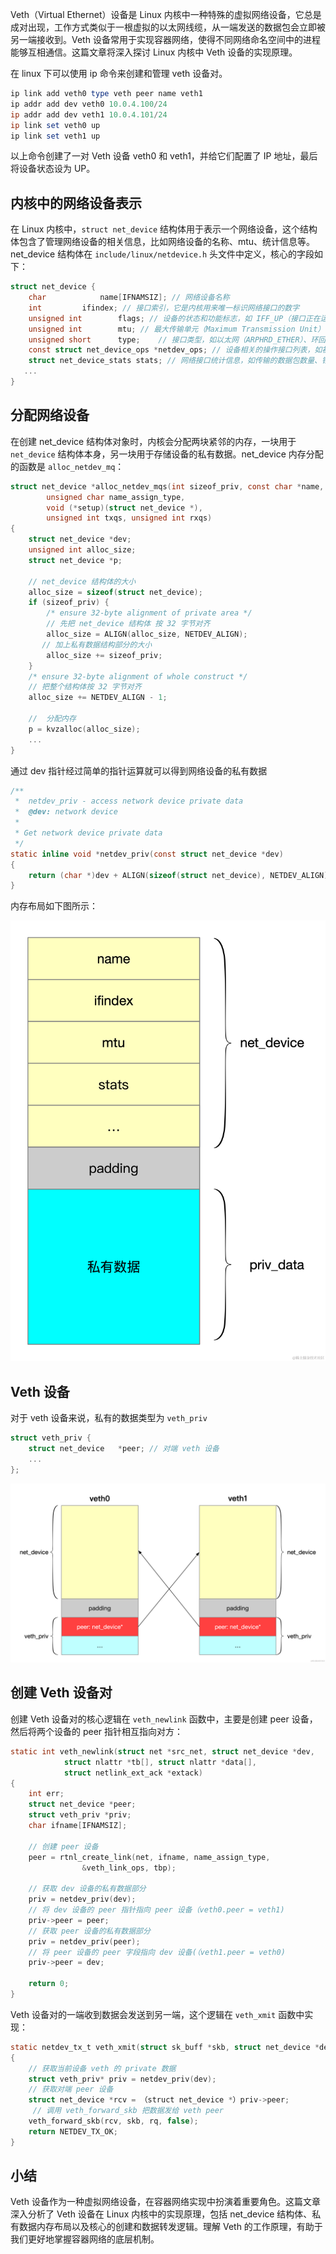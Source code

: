 Veth（Virtual Ethernet）设备是 Linux 内核中一种特殊的虚拟网络设备，它总是成对出现，工作方式类似于一根虚拟的以太网线缆，从一端发送的数据包会立即被另一端接收到。Veth 设备常用于实现容器网络，使得不同网络命名空间中的进程能够互相通信。这篇文章将深入探讨 Linux 内核中 Veth 设备的实现原理。

在 linux 下可以使用 ip 命令来创建和管理 veth 设备对。

```powershell
ip link add veth0 type veth peer name veth1
ip addr add dev veth0 10.0.4.100/24
ip addr add dev veth1 10.0.4.101/24
ip link set veth0 up
ip link set veth1 up
```

以上命令创建了一对 Veth 设备 veth0 和 veth1，并给它们配置了 IP 地址，最后将设备状态设为 UP。

## 内核中的网络设备表示

在 Linux 内核中，`struct net_device` 结构体用于表示一个网络设备，这个结构体包含了管理网络设备的相关信息，比如网络设备的名称、mtu、统计信息等。net\_device 结构体在 `include/linux/netdevice.h` 头文件中定义，核心的字段如下：

```c
struct net_device {
	char			name[IFNAMSIZ]; // 网络设备名称
	int			ifindex; // 接口索引，它是内核用来唯一标识网络接口的数字
	unsigned int		flags; // 设备的状态和功能标志，如 IFF_UP（接口正在运行）、IFF_BROADCAST（支持广播）等
	unsigned int		mtu; // 最大传输单元（Maximum Transmission Unit）
	unsigned short		type;	 // 接口类型，如以太网（ARPHRD_ETHER）、环回（ARPHRD_LOOPBACK）等。
	const struct net_device_ops *netdev_ops; // 设备相关的操作接口列表，如初始化设备的接口、关闭设备的接口和发送数据的接口
	struct net_device_stats	stats; // 网络接口统计信息，如传输的数据包数量、错误数量
   ...
}
```

## 分配网络设备

在创建 net\_device 结构体对象时，内核会分配两块紧邻的内存，一块用于 `net_device` 结构体本身，另一块用于存储设备的私有数据。net\_device 内存分配的函数是 `alloc_netdev_mq`：

```c
struct net_device *alloc_netdev_mqs(int sizeof_priv, const char *name,
		unsigned char name_assign_type,
		void (*setup)(struct net_device *),
		unsigned int txqs, unsigned int rxqs)
{
	struct net_device *dev;
	unsigned int alloc_size;
	struct net_device *p;

    // net_device 结构体的大小
	alloc_size = sizeof(struct net_device);
	if (sizeof_priv) {
		/* ensure 32-byte alignment of private area */
		// 先把 net_device 结构体 按 32 字节对齐
		alloc_size = ALIGN(alloc_size, NETDEV_ALIGN);
	   // 加上私有数据结构部分的大小
		alloc_size += sizeof_priv;
	}
	/* ensure 32-byte alignment of whole construct */
	// 把整个结构体按 32 字节对齐
	alloc_size += NETDEV_ALIGN - 1;

    //  分配内存
	p = kvzalloc(alloc_size);
    ...
}
```

通过 dev 指针经过简单的指针运算就可以得到网络设备的私有数据

```c
/**
 *	netdev_priv - access network device private data
 *	@dev: network device
 *
 * Get network device private data
 */
static inline void *netdev_priv(const struct net_device *dev)
{
	return (char *)dev + ALIGN(sizeof(struct net_device), NETDEV_ALIGN);
}
```

内存布局如下图所示：

![netdev](image/container19.png)

## Veth 设备

对于 veth 设备来说，私有的数据类型为 `veth_priv`

```c
struct veth_priv {
    struct net_device	*peer; // 对端 veth 设备
    ...
};
```

![netdev2](image/container20.png)

## 创建 Veth 设备对

创建 Veth 设备对的核心逻辑在 `veth_newlink` 函数中，主要是创建 peer 设备，然后将两个设备的 peer 指针相互指向对方：

```c
static int veth_newlink(struct net *src_net, struct net_device *dev,
			struct nlattr *tb[], struct nlattr *data[],
			struct netlink_ext_ack *extack)
{
	int err;
	struct net_device *peer;
	struct veth_priv *priv;
	char ifname[IFNAMSIZ];

    // 创建 peer 设备
	peer = rtnl_create_link(net, ifname, name_assign_type,
				&veth_link_ops, tbp);
	
	// 获取 dev 设备的私有数据部分
	priv = netdev_priv(dev);
	// 将 dev 设备的 peer 指针指向 peer 设备（veth0.peer = veth1)
	priv->peer = peer;
    // 获取 peer 设备的私有数据部分
	priv = netdev_priv(peer);
	// 将 peer 设备的 peer 字段指向 dev 设备(（veth1.peer = veth0)
	priv->peer = dev;

	return 0;
}
```

Veth 设备对的一端收到数据会发送到另一端，这个逻辑在 `veth_xmit` 函数中实现：

```c
static netdev_tx_t veth_xmit(struct sk_buff *skb, struct net_device *dev)
{
    // 获取当前设备 veth 的 private 数据
    struct veth_priv* priv = netdev_priv(dev);    
    // 获取对端 peer 设备
    struct net_device *rcv = （struct net_device *）priv->peer;
	 // 调用 veth_forward_skb 把数据发给 veth peer 
    veth_forward_skb(rcv, skb, rq, false);
    return NETDEV_TX_OK;
}
```

## 小结

Veth 设备作为一种虚拟网络设备，在容器网络实现中扮演着重要角色。这篇文章深入分析了 Veth 设备在 Linux 内核中的实现原理，包括 net\_device 结构体、私有数据内存布局以及核心的创建和数据转发逻辑。理解 Veth 的工作原理，有助于我们更好地掌握容器网络的底层机制。
